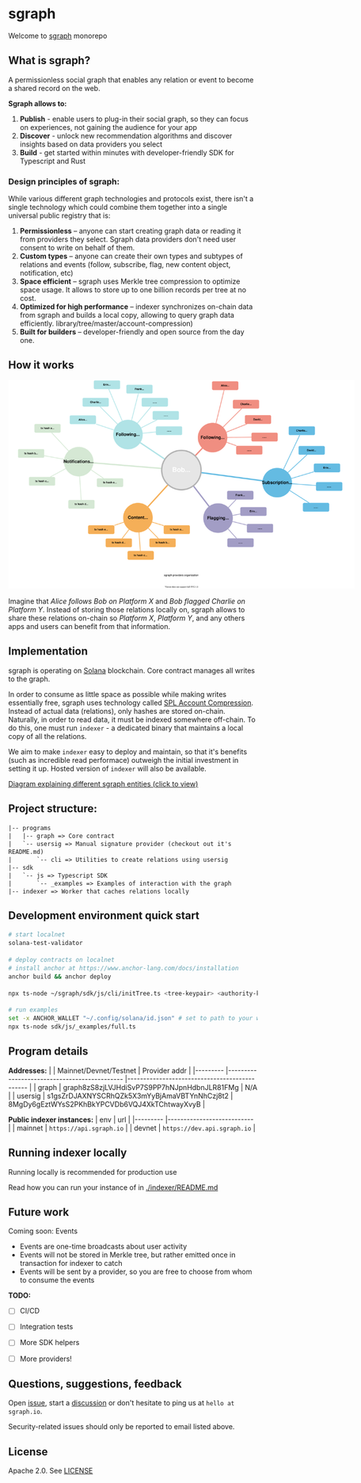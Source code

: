 # sgraph

Welcome to [sgraph](https://sgraph.io) monorepo

## What is sgraph?
A permissionless social graph that enables any relation or event to become a shared record on the web.

**Sgraph allows to:**
1. **Publish** - enable users to plug-in their social graph, so they can focus on experiences, not gaining the audience for your app
2. **Discover** - unlock new recommendation algorithms and discover insights based on data providers you select
3. **Build** - get started within minutes with developer-friendly SDK for Typescript and Rust

### Design principles of sgraph:

While various different graph technologies and protocols exist, there isn't a single technology which could combine them together into a single universal public registry that is:

1. **Permissionless** – anyone can start creating graph data or reading it from providers they select. Sgraph data providers don't need user consent to write on behalf of them.
2. **Custom types** – anyone can create their own types and subtypes of relations and events (follow, subscribe, flag, new content object, notification, etc)
3. **Space efficient** – sgraph uses Merkle tree compression to optimize space usage. It allows to store up to one billion records per tree at no cost.
4. **Optimized for high performance** – indexer synchronizes on-chain data from sgraph and builds a local copy, allowing to query graph data efficiently.
library/tree/master/account-compression)
5. **Built for builders** – developer-friendly and open source from the day one.

## How it works

<img src="./docs/sgraph-providers-org.svg" style="max-width: 700px" alt="graph diagram"/>

Imagine that _Alice follows Bob on Platform X_ and _Bob flagged Charlie on Platform Y_. Instead of storing those relations locally on, sgraph allows to share these relations on-chain so _Platform X_, _Platform Y_, and any others apps and users can benefit from that information.


## Implementation
sgraph is operating on [Solana](https://solana.com/) blockchain. Core contract manages all writes to the graph.

In order to consume as little space as possible while making writes essentially free, sgraph uses technology called [SPL Account Compression](https://github.com/solana-labs/solana-program-library/tree/master/account-compression). Instead of actual data (relations), only hashes are stored on-chain. Naturally, in order to read data, it must be indexed somewhere off-chain. To do this, one must run `indexer` - a dedicated binary that maintains a local copy of all the relations.

We aim to make `indexer` easy to deploy and maintain, so that it's benefits (such as incredible read performace) outweigh the initial investment in setting it up. Hosted version of `indexer` will also be available.

[Diagram explaining different sgraph entities (click to view)](https://www.figma.com/file/pDDwMj0q1ugxiyxqdLEPAE/The-Graph?node-id=0%3A1&t=g19jtoCljwevG175-0)

## Project structure:
```
|-- programs
|   |-- graph => Core contract
|   `-- usersig => Manual signature provider (checkout out it's README.md)
|       `-- cli => Utilities to create relations using usersig
|-- sdk
|   `-- js => Typescript SDK
|       `-- _examples => Examples of interaction with the graph
|-- indexer => Worker that caches relations locally
```

## Development environment quick start
```bash
# start localnet
solana-test-validator

# deploy contracts on localnet
# install anchor at https://www.anchor-lang.com/docs/installation
anchor build && anchor deploy

npx ts-node ~/sgraph/sdk/js/cli/initTree.ts <tree-keypair> <authority-keypair>

# run examples
set -x ANCHOR_WALLET "~/.config/solana/id.json" # set to path to your wallet
npx ts-node sdk/js/_examples/full.ts
```

## Program details

**Addresses:**
|         	| Mainnet/Devnet/Testnet                      	| Provider addr                                	|
|---------	|---------------------------------------------	|----------------------------------------------	|
| graph   	| graph8zS8zjLVJHdiSvP7S9PP7hNJpnHdbnJLR81FMg 	| N/A                                          	|
| usersig 	| s1gsZrDJAXNYSCRhQZk5X3mYyBjAmaVBTYnNhCzj8t2 	| 8MgDy6gEztWYsS2PKhBkYPCVDb6VQJ4XkTChtwayXvyB 	|

**Public indexer instances:**
| env     	| url                       	|
|---------	|---------------------------	|
| mainnet 	| `https://api.sgraph.io`     |
| devnet  	| `https://dev.api.sgraph.io` |

## Running indexer locally
Running locally is recommended for production use

Read how you can run your instance of in [./indexer/README.md](./indexer/README.md)

## Future work
Coming soon: Events
* Events are one-time broadcasts about user activity
* Events will not be stored in Merkle tree, but rather emitted once in transaction for indexer to catch
* Events will be sent by a provider, so you are free to choose from whom to consume the events

**TODO:**
- [ ] CI/CD
- [ ] Integration tests
- [ ] More SDK helpers
- [ ] More providers!


## Questions, suggestions, feedback
Open [issue](https://github.com/sgraph-protocol/sgraph/issues/new), start a [discussion](https://github.com/sgraph-protocol/sgraph/discussions/new) or don't hesitate to ping us at `hello at sgraph.io`.

Security-related issues should only be reported to email listed above.

## License

Apache 2.0. See [LICENSE](`./LICENSE`)
